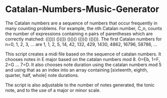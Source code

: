 # Catalan-Numbers-Music-Generator

The Catalan numbers are a sequence of numbers that occur frequently in many counting problems. For example, the nth Catalan number, C_n, counts the number of expressions containing n pairs of parentheses which are correctly matched: ((())) ()(()) ()()() (())() (()()). The first Catalan numbers for n=0, 1, 2, 3, ... are 1, 1, 2, 5, 14, 42, 132, 429, 1430, 4862, 16796, 58786, ...

This script creates a midi file based on the sequence of catalan numbers. It chooses notes in E major based on the catalan numbers mod 8. 0=Eb, 1=F, 2=G ... 7=D. It also chooses note duration using the catalan numbers mod 5 
and using that as an index into an array containing [sixteenth, eighth, quarter, half, whole] note durations. 

The script is also adjustable to the number of notes generated, the tonic note, and to the use of a major or minor scale.

